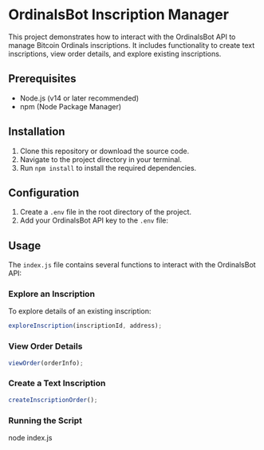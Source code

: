 # OrdinalsBot Inscription Manager

This project demonstrates how to interact with the OrdinalsBot API to manage Bitcoin Ordinals inscriptions. It includes functionality to create text inscriptions, view order details, and explore existing inscriptions.

## Prerequisites

- Node.js (v14 or later recommended)
- npm (Node Package Manager)

## Installation

1. Clone this repository or download the source code.
2. Navigate to the project directory in your terminal.
3. Run `npm install` to install the required dependencies.

## Configuration

1. Create a `.env` file in the root directory of the project.
2. Add your OrdinalsBot API key to the `.env` file:

## Usage

The `index.js` file contains several functions to interact with the OrdinalsBot API:

### Explore an Inscription

To explore details of an existing inscription:

```javascript
exploreInscription(inscriptionId, address);
```

### View Order Details

```javascript
viewOrder(orderInfo);
```

### Create a Text Inscription

```javascript
createInscriptionOrder();
```

### Running the Script

node index.js
